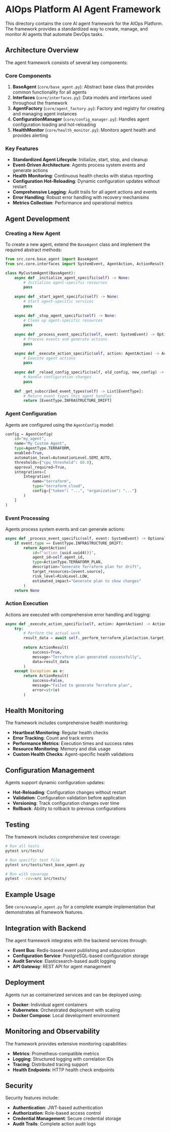 # AIOps Platform AI Agent Framework

This directory contains the core AI agent framework for the AIOps Platform. The framework provides a standardized way to create, manage, and monitor AI agents that automate DevOps tasks.

## Architecture Overview

The agent framework consists of several key components:

### Core Components

1. **BaseAgent** (`core/base_agent.py`): Abstract base class that provides common functionality for all agents
2. **Interfaces** (`core/interfaces.py`): Data models and interfaces used throughout the framework
3. **AgentFactory** (`core/agent_factory.py`): Factory and registry for creating and managing agent instances
4. **ConfigurationManager** (`core/config_manager.py`): Handles agent configuration loading and hot-reloading
5. **HealthMonitor** (`core/health_monitor.py`): Monitors agent health and provides alerting

### Key Features

- **Standardized Agent Lifecycle**: Initialize, start, stop, and cleanup
- **Event-Driven Architecture**: Agents process system events and generate actions
- **Health Monitoring**: Continuous health checks with status reporting
- **Configuration Hot-Reloading**: Dynamic configuration updates without restart
- **Comprehensive Logging**: Audit trails for all agent actions and events
- **Error Handling**: Robust error handling with recovery mechanisms
- **Metrics Collection**: Performance and operational metrics

## Agent Development

### Creating a New Agent

To create a new agent, extend the `BaseAgent` class and implement the required abstract methods:

```python
from src.core.base_agent import BaseAgent
from src.core.interfaces import SystemEvent, AgentAction, ActionResult, EventType

class MyCustomAgent(BaseAgent):
    async def _initialize_agent_specific(self) -> None:
        # Initialize agent-specific resources
        pass
    
    async def _start_agent_specific(self) -> None:
        # Start agent-specific services
        pass
    
    async def _stop_agent_specific(self) -> None:
        # Clean up agent-specific resources
        pass
    
    async def _process_event_specific(self, event: SystemEvent) -> Optional[AgentAction]:
        # Process events and generate actions
        pass
    
    async def _execute_action_specific(self, action: AgentAction) -> ActionResult:
        # Execute agent actions
        pass
    
    async def _reload_config_specific(self, old_config, new_config) -> None:
        # Handle configuration changes
        pass
    
    def _get_subscribed_event_types(self) -> List[EventType]:
        # Return event types this agent handles
        return [EventType.INFRASTRUCTURE_DRIFT]
```

### Agent Configuration

Agents are configured using the `AgentConfig` model:

```python
config = AgentConfig(
    id="my_agent",
    name="My Custom Agent",
    type=AgentType.TERRAFORM,
    enabled=True,
    automation_level=AutomationLevel.SEMI_AUTO,
    thresholds={"cpu_threshold": 80.0},
    approval_required=True,
    integrations=[
        Integration(
            name="terraform",
            type="terraform_cloud",
            config={"token": "...", "organization": "..."}
        )
    ]
)
```

### Event Processing

Agents process system events and can generate actions:

```python
async def _process_event_specific(self, event: SystemEvent) -> Optional[AgentAction]:
    if event.type == EventType.INFRASTRUCTURE_DRIFT:
        return AgentAction(
            id=f"action_{uuid.uuid4()}",
            agent_id=self.agent_id,
            type=ActionType.TERRAFORM_PLAN,
            description="Generate Terraform plan for drift",
            target_resources=[event.source],
            risk_level=RiskLevel.LOW,
            estimated_impact="Generate plan to show changes"
        )
    return None
```

### Action Execution

Actions are executed with comprehensive error handling and logging:

```python
async def _execute_action_specific(self, action: AgentAction) -> ActionResult:
    try:
        # Perform the actual work
        result_data = await self._perform_terraform_plan(action.target_resources)
        
        return ActionResult(
            success=True,
            message="Terraform plan generated successfully",
            data=result_data
        )
    except Exception as e:
        return ActionResult(
            success=False,
            message="Failed to generate Terraform plan",
            error=str(e)
        )
```

## Health Monitoring

The framework includes comprehensive health monitoring:

- **Heartbeat Monitoring**: Regular health checks
- **Error Tracking**: Count and track errors
- **Performance Metrics**: Execution times and success rates
- **Resource Monitoring**: Memory and disk usage
- **Custom Health Checks**: Agent-specific health validations

## Configuration Management

Agents support dynamic configuration updates:

- **Hot-Reloading**: Configuration changes without restart
- **Validation**: Configuration validation before application
- **Versioning**: Track configuration changes over time
- **Rollback**: Ability to rollback to previous configurations

## Testing

The framework includes comprehensive test coverage:

```bash
# Run all tests
pytest src/tests/

# Run specific test file
pytest src/tests/test_base_agent.py

# Run with coverage
pytest --cov=src src/tests/
```

## Example Usage

See `core/example_agent.py` for a complete example implementation that demonstrates all framework features.

## Integration with Backend

The agent framework integrates with the backend services through:

- **Event Bus**: Redis-based event publishing and subscription
- **Configuration Service**: PostgreSQL-based configuration storage
- **Audit Service**: Elasticsearch-based audit logging
- **API Gateway**: REST API for agent management

## Deployment

Agents run as containerized services and can be deployed using:

- **Docker**: Individual agent containers
- **Kubernetes**: Orchestrated deployment with scaling
- **Docker Compose**: Local development environment

## Monitoring and Observability

The framework provides extensive monitoring capabilities:

- **Metrics**: Prometheus-compatible metrics
- **Logging**: Structured logging with correlation IDs
- **Tracing**: Distributed tracing support
- **Health Endpoints**: HTTP health check endpoints

## Security

Security features include:

- **Authentication**: JWT-based authentication
- **Authorization**: Role-based access control
- **Credential Management**: Secure credential storage
- **Audit Trails**: Complete action audit logs